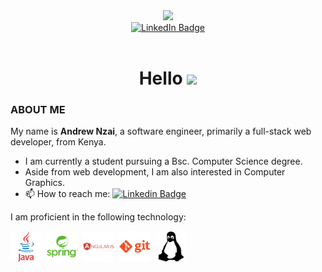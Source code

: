 <div id="header" align="center">
  <img src="https://media.giphy.com/media/nGMnDqebzDcfm/giphy.gif" width="100"/>
</div>

<div id="badges" align="center">
  <a href="https://www.linkedin.com/in/andrew-kombe-24bbb6213/">
    <img src="https://img.shields.io/badge/LinkedIn-blue?style=for-the-badge&logo=linkedin&logoColor=white" alt="LinkedIn Badge"/>
  </a>
</div>

<div align="center">
  <img src="https://komarev.com/ghpvc/?username=drewnzai&style=flat-square&color=blue" alt=""/>
</div>

<div align="center">
<h1>
  Hello
  <img src="https://media.giphy.com/media/hvRJCLFzcasrR4ia7z/giphy.gif" width="30px"/>
</h1>
</div>

### ABOUT ME

My name is **Andrew Nzai**, a software engineer, primarily a full-stack web developer, from Kenya.

 - I am currently a student pursuing a Bsc. Computer Science degree.
 - Aside from web development, I am also interested in Computer Graphics.
 - :mailbox: How to reach me: [![Linkedin Badge](https://img.shields.io/badge/-Andrew-blue?style=flat&logo=Linkedin&logoColor=white)](https://www.linkedin.com/in/andrew-kombe-24bbb6213/)
 
I am proficient in the following technology:

<div>
  <img src="https://github.com/devicons/devicon/blob/master/icons/java/java-original-wordmark.svg" title="Java" alt="Java" width="50" height="50"/>&nbsp;
  <img src="https://github.com/devicons/devicon/blob/master/icons/spring/spring-original-wordmark.svg" title="Spring" alt="Spring" width="50" height="50"/>&nbsp;
  <img src="https://github.com/devicons/devicon/blob/master/icons/angularjs/angularjs-plain-wordmark.svg" title="Angular" alt="Angular" width="50" height="50"/>&nbsp;
  <img src="https://github.com/devicons/devicon/blob/master/icons/git/git-plain-wordmark.svg" title="Git" alt="Git" width="50" height="50"/>&nbsp;
  <img src="https://github.com/devicons/devicon/blob/master/icons/linux/linux-plain.svg" title="Linux" alt="Linux" width="50" height="50"/>&nbsp;
  
</div>
